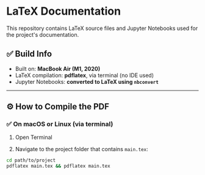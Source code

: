 # LaTeX Documentation

This repository contains LaTeX source files and Jupyter Notebooks used for the project's documentation.

## ✅ Build Info

- Built on: **MacBook Air (M1, 2020)**
- LaTeX compilation: **pdflatex**, via terminal (no IDE used)
- Jupyter Notebooks: **converted to LaTeX using `nbconvert`**

---

## ⚙️ How to Compile the PDF

### ✅ On macOS or Linux (via terminal)

1. Open Terminal

2. Navigate to the project folder that contains `main.tex`:

```bash
cd path/to/project
pdflatex main.tex && pdflatex main.tex